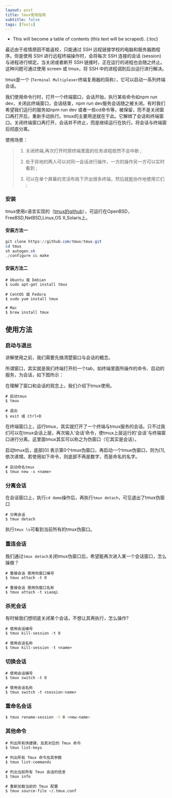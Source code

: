 ```yaml
---
layout: post
title: tmux使用指南
subtitle: false
tags: [Tools]
---
```


* This will become a table of contents (this text will be scraped).
{:toc}
<!-- ## tmux使用指南 -->

最近由于疫情原因不能返校，只能通过 SSH 远程链接学校的电脑和服务器跑程序。但是使用 SSH 进行远程终端操作时，会将每次 SSH 连接的会话 (session) 与进程进行绑定。当关闭或者断开 SSH 链接时，正在运行的进程也会随之终止。这种问题可通过使用 screen 或 tmux，将 SSH 中的进程调到后台运行进行解决。

tmux是一个 (`Terminal Multiplexer`终端复用器的简称），它可以启动一系列终端会话。

我们使用命令行时，打开一个终端窗口，会话开始，执行某些命令如npm run dev，关闭此终端窗口，会话结束，npm run dev服务会话随之被关闭。有时我们希望我们运行的服务如npm run dev 或者一些cd命令等，被保留，而不是关闭窗口再打开后，重新手动执行。tmux的主要用途就在于此。它解绑了会话和终端窗口。关闭终端窗口再打开，会话并不终止，而是继续运行在执行。将会话与终端窗后彻底分离。

使用场景：

> 1. 关闭终端,再次打开时原终端里面的任务进程依然不会中断 ;
>
> 2. 处于异地的两人可以对同一会话进行操作，一方的操作另一方可以实时看到 ;
>
> 3. 可以在单个屏幕的灵活布局下开出很多终端，然后就能协作地使用它们 ;

### 安装

tmux使用c语言实现的（[tmux的github](https://github.com/tmux/tmux.git)），可运行在OpenBSD，FreeBSD,NetBSD,Linux,OS X,Solaris上。

#### 安装方法一

```powershell
git clone https://github.com/tmux/tmux.git
cd tmux
sh autogen.sh
./configure && make
```

#### 安装方法二

```shell
# Ubuntu 或 Debian
$ sudo apt-get install tmux

# CentOS 或 Fedora
$ sudo yum install tmux

# Mac
$ brew install tmux
```

## 使用方法

### 启动与退出

讲解使用之前，我们需要先搞清楚窗口与会话的概念。

所谓窗口，其实就是我们终端打开的一个tab，如终端里面所操作的命令、启动的服务，为会话，如下图所示：

在理解了窗口和会话的观念上，我们介绍下tmux使用。

```shell
# 启动tmux
$ tmux

# 退出
$ exit 或 Ctrl+D
```

在终端窗口上，运行tmux，其实就打开了一个终端与tmux服务的会话。只不过我们可以在tmux会话上层，再次输入’会话‘命令，使tmux上层运行的'会话'与终端窗口进行分离。这里面tmux其实可以称之为伪窗口（它其实是会话）。

启动tmux后，底部[0] 表示第0个tmux伪窗口，再启动一个tmux伪窗口，则为[1],依次递增。若使用如下命令，则底部不再是数字，而是命名的名字。

```shell
# 启动命名tmux
$ tmux new -s <name>
```

### 分离会话

在会话窗口上，执行`cd demo`操作后，再执行`tmux detach`，可见退出了tmux伪窗口

```shell
# 分离会话
$ tmux detach
```

执行`tmux ls`可看到当前所有的tmux伪窗口。

### 重连会话

我们通过`tmux detach`关闭tmux伪窗口后，希望能再次进入某一个会话窗口，怎么操做？

```shell
# 重接会话 使用伪窗口编号
$ tmux attach -t 0

# 重接会话 使用伪窗口名称
$ tmux attach -t xiaoqi
```

### 杀死会话

有时候我们想彻底关闭某个会话，不想让其再执行，怎么操作?

```shell
# 使用会话编号
$ tmux kill-session -t 0

# 使用会话名称
$ tmux kill-session -t <name>
```

### 切换会话

```shell
# 使用会话编号
$ tmux switch -t 0

# 使用会话名称
$ tmux switch -t <session-name>
```

### 重命名会话

```bash
$ tmux rename-session -t 0 <new-name>
```

### 其他命令

```shell
# 列出所有快捷键，及其对应的 Tmux 命令
$ tmux list-keys

# 列出所有 Tmux 命令及其参数
$ tmux list-commands

# 列出当前所有 Tmux 会话的信息
$ tmux info

# 重新加载当前的 Tmux 配置
$ tmux source-file ~/.tmux.conf
```